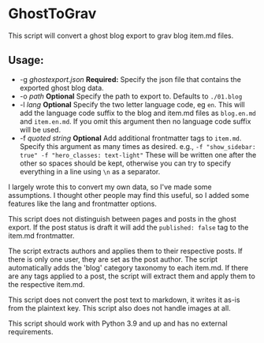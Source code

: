 # GhostToGrav

This script will convert a ghost blog export to grav blog item.md files.

## Usage:
  * -g _ghostexport.json_ **Required:** Specify the json file that contains the exported ghost blog data.
  * -o _path_ **Optional** Specify the path to export to. Defaults to `./01.blog`
  * -l _lang_ **Optional** Specify the two letter language code, eg `en`.
    This will add the language code suffix to the blog and item.md files as `blog.en.md` and `item.en.md`.
    If you omit this argument then no language code suffix will be used.
  * -f _quoted string_ **Optional** Add additional frontmatter tags to `item.md`. 
    Specify this argument as many times as desired. e.g., `-f "show_sidebar: true" -f "hero_classes: text-light"`
    These will be written one after the other so spaces should be kept, otherwise you can try to specify everything
    in a line using `\n` as a separator.

I largely wrote this to convert my own data, so I've made some assumptions.
I thought other people may find this useful, so I added some features like the lang and frontmatter options.

This script does not distinguish between pages and posts in the ghost export. 
If the post status is draft it will add the `published: false` tag to the item.md frontmatter.

The script extracts authors and applies them to their respective posts.
If there is only one user, they are set as the post author.
The script automatically adds the 'blog' category taxonomy to each item.md.
If there are any tags applied to a post, the script will extract them and apply them to the respective item.md.

This script does not convert the post text to markdown, it writes it as-is from the plaintext key.
This script also does not handle images at all.

This script should work with Python 3.9 and up and has no external requirements.